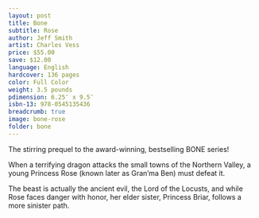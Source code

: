 ```yaml
---
layout: post
title: Bone
subtitle: Rose
author: Jeff Smith
artist: Charles Vess
price: $55.00
save: $12.00
language: English
hardcover: 136 pages
color: Full Color
weight: 3.5 pounds
pdimension: 6.25″ x 9.5″
isbn-13: 978-0545135436
breadcrumb: true
image: bone-rose
folder: bone
---
```


The stirring prequel to the award-winning, bestselling BONE series!

When a terrifying dragon attacks the small towns of the Northern Valley, a young Princess Rose (known later as Gran’ma Ben) must defeat it. 

The beast is actually the ancient evil, the Lord of the Locusts, and while Rose faces danger with honor, her elder sister, Princess Briar, follows a more sinister path.